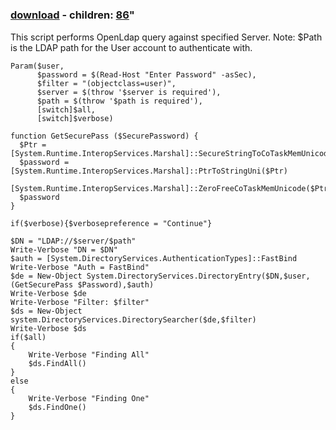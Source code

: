 ﻿---
pid:            84
parent:         0
children:       86
poster:         BSonPosh
title:          
date:           2007-12-31 14:15:41
format:         posh
---

# 

### [download](84.ps1) - children: [86](86.md)"

This script performs OpenLdap query against specified Server.
Note: $Path is the LDAP path for the User account to authenticate with.

```posh
Param($user,
      $password = $(Read-Host "Enter Password" -asSec),
      $filter = "(objectclass=user)",
      $server = $(throw '$server is required'),
      $path = $(throw '$path is required'),
      [switch]$all,
      [switch]$verbose)
    
function GetSecurePass ($SecurePassword) {
  $Ptr = [System.Runtime.InteropServices.Marshal]::SecureStringToCoTaskMemUnicode($SecurePassword)
  $password = [System.Runtime.InteropServices.Marshal]::PtrToStringUni($Ptr)
  [System.Runtime.InteropServices.Marshal]::ZeroFreeCoTaskMemUnicode($Ptr)
  $password
}    

if($verbose){$verbosepreference = "Continue"}

$DN = "LDAP://$server/$path"
Write-Verbose "DN = $DN"
$auth = [System.DirectoryServices.AuthenticationTypes]::FastBind
Write-Verbose "Auth = FastBind"
$de = New-Object System.DirectoryServices.DirectoryEntry($DN,$user,(GetSecurePass $Password),$auth)
Write-Verbose $de
Write-Verbose "Filter: $filter"
$ds = New-Object system.DirectoryServices.DirectorySearcher($de,$filter) 
Write-Verbose $ds
if($all)
{
    Write-Verbose "Finding All"
    $ds.FindAll()
}
else
{
    Write-Verbose "Finding One"
    $ds.FindOne()
}

```
